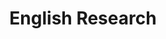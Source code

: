 ---
title: English Research
layout: grade
image: /img/debating.png
heading: Everything You Need Here!
description: >-
  The overarching goal of this course is to improve your ability to communicate in English, both oral and written aspects. To that end we will have different course activities to help strengthen communication abilities and reinforce what you have already learned.
intro:
  blurbs:
    - image: /img/syllabus.svg
      text: >
        Syllabus
      link: sks/spring2023/english-research/syllabus
    - image: /img/pencil.svg
      text: >
        Assignments
      link: sks/spring2023/english-research/assignments
    - image: /img/calendar.svg
      text: >
        Schedule
      link: sks/spring2023/english-research/schedule
    - image: /img/books.svg
      text: >
        Resources
      link: sks/spring2023/english-research/powerpoints
---